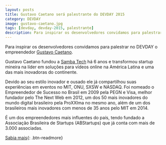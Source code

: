 ```yaml
---
layout: posts
title: Gustavo Caetano será palestrante do DEVDAY 2015
category: DEVDAY
image: gustavo-caetano.jpg
tags: [devday, devday-2015, palestrante]
description: Para inspirar os desenvolvedores convidamos para palestrar no DEVDAY o empreendedor Gustavo Caetano.
---
```

Para inspirar os desenvolvedores convidamos para palestrar no DEVDAY o empreendedor [Gustavo Caetano](http://www.gustavocaetano.com.br/).

Gustavo Caetano fundou a [Samba Tech](http://sambatech.com/) há 6 anos e transformou startup mineira na líder em soluções para vídeos online na América Latina e uma das mais inovadoras do continente.

Devido ao seu estilo inovador e ousado ele já compartilhou suas experiências em eventos no MIT, ONU, SXSW e NASDAQ. Foi nomeado o Empreendedor de Sucesso no Brasil em 2009 pela PEGN e Visa, melhor fundador pelo The Next Web em 2012, um dos 50 mais inovadores do mundo digital brasileiro pela ProXXIma no mesmo ano, além de um dos brasileiros mais inovadores com menos de 35 anos pelo MIT em 2014.

É um dos empreendedores mais influentes do país, tendo fundado a Associação Brasileira de Startups (ABStartups) que já conta com mais de 3.000 associadas.

[Sabia mais](http://devday.devisland.com){: .btn-readmore}
